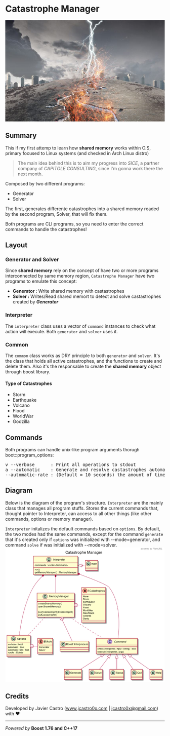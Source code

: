 # Catastrophe Manager
![screenshot](catastrophe.jpg)

## Summary
This if my first attemp to learn how **shared memory** works within O.S, primary focused to Linux systems (and checked in Arch Linux distro)

> The main idea behind this is to aim my progress into _SICE_, a partner company of _CAPITOLE CONSULTING_, since I'm gonna work there the next month.

Composed by two different programs:
- Generator
- Solver

The first, generates differente catastrophes into a shared memory readed by the second program, Solver, that will fix them.

Both programs are CLI programs, so you need to enter the correct commands to handle the catastrophes!

## Layout
### Generator and Solver
Since **shared memory** rely on the concept of have two or more programs interconnected by same memory region, `Catastrophe Manager` have two programs to emulate this concept:
- **Generator :** Write shared memory with castastrophes 
- **Solver    :** Writes/Read shared memort to detect and solve castastrophes created by ___Generator___

### Interpreter
The `interpreter` class uses a vector of `command` instances to check what action will execute. Both `generator` and `solver` uses it.

### Common
The `common` class works as DRY principle to both `generator` and `solver`. 
It's the class that holds all active catastrophes, and the functions to create and delete them.
Also  it's the responsable to create the **shared memory** object through boost library.

#### Type of Catastrophes
- Storm     
- Earthquake
- Volcano
- Flood
- WorldWar
- Godzilla

## Commands
Both programs can handle unix-like program arguments thorugh boot::program_options:

<pre>
v --verbose      : Print all operations to stdout
a --automatic    : Generate and resolve castastrophes automatically
--automatic-rate : (Default = 10 seconds) the amount of time to generate/resolve when --automatic flag are setted
</pre>

## Diagram
Below is the diagram of the program's structure.
`Interpreter` are the mainly class that manages all program stuffs. Stores the current commands that, thought pointer to Interpreter, can access to all other things (like other commands, options or memory manager).

`Interpreter` initalizes the default commands based on `options`. By default, the two modes had the same commands, except for the command `generate` that it's created only if `options` was initialized with --mode=generator, and command `solve` if was initialized with --mode=solver.
![screenshot](diagram.png)

## Credits
Developed by Javier Castro (www.jcastro0x.com | jcastro0x@gmail.com) with ❤️


---

_Powered by_ 
**Boost 1.76 and C++17**
